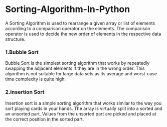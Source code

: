 # Sorting-Algorithm-In-Python

A Sorting Algorithm is used to rearrange a given array or list of elements according to a comparison operator on the elements. The comparison operator is used to decide the new order of elements in the respective data structure.

<div>
  <h3>1.Bubble Sort</h3>
  <p>Bubble Sort is the simplest sorting algorithm that works by repeatedly swapping the adjacent elements if they are in the wrong order. This algorithm is not suitable for large data sets as its average and worst-case time complexity is quite high.</p>
</div>
<div>
  <h3>2.Insertion Sort</h3>
  <p>Insertion sort is a simple sorting algorithm that works similar to the way you sort playing cards in your hands. The array is virtually split into a sorted and an unsorted part. Values from the unsorted part are picked and placed at the correct position in the sorted part.</p>
</div>

